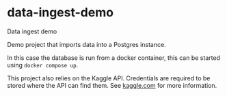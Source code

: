 # data-ingest-demo
Data ingest demo

Demo project that imports data into a Postgres instance.

In this case the database is run from a docker container, this can be started using `docker compose up`.

This project also relies on the Kaggle API. Credentials are required to be stored where the API can find them. See [kaggle.com](url) for more information.
